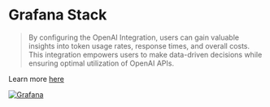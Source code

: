 # Grafana Stack

> By configuring the OpenAI Integration, users can gain valuable insights into token usage rates, response times, and overall costs. This integration empowers users to make data-driven decisions while ensuring optimal utilization of OpenAI APIs.

Learn more [here](https://grafana.com/docs/grafana-cloud/monitor-infrastructure/integrations/integration-reference/integration-openai/)

[![Grafana](https://img.shields.io/github/stars/prometheus/prometheus?logo=grafana&label=Grafana)](https://github.com/grafana/grafana)
